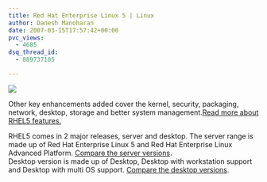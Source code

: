 ```yaml
---
title: Red Hat Enterprise Linux 5 | Linux
author: Danesh Manoharan
date: 2007-03-15T17:57:42+00:00
pvc_views:
  - 4685
dsq_thread_id:
  - 889737105

---
```

![](/wp-content/uploads/2007/03/redhat.png)

Other key enhancements added cover the kernel, security, packaging, network, desktop, storage and better system management.[Read more about RHEL5 features.][3]

RHEL5 comes in 2 major releases, server and desktop. The server range is made up of Red Hat Enterprise Linux 5 and Red Hat Enterprise Linux Advanced Platform. [Compare the server versions][4].  
Desktop version is made up of Desktop, Desktop with workstation support and Desktop with multi OS support. [Compare the desktop versions][5].

 [1]: http://www.redhat.com
 [2]: http://www.redhat.com/rhel/virtualization/
 [3]: http://www.redhat.com/rhel/features/
 [4]: http://www.redhat.com/rhel/server/compare/
 [5]: http://www.redhat.com/rhel/desktop/compare/